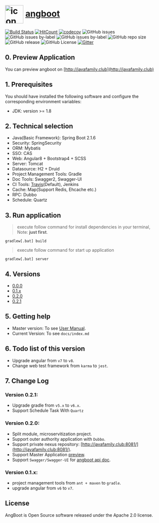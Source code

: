 # <a href="https://dreamli1314.github.io/angboot/"><img width="60px" align="center" src="https://s1.ax1x.com/2020/04/18/JnNVS0.png" alt="icon"/></a> [angboot](https://dreamli1314.github.io/angboot/)
[![Build Status](https://travis-ci.org/DreamLi1314/angboot.svg)](https://travis-ci.org/DreamLi1314/angboot)
[![HitCount](http://hits.dwyl.com/DreamLi1314/angboot.svg)](http://hits.dwyl.com/DreamLi1314/angboot)
[![codecov](https://codecov.io/gh/DreamLi1314/angboot/branch/master/graph/badge.svg)](https://codecov.io/gh/DreamLi1314/angboot)
![GitHub issues](https://img.shields.io/github/issues/DreamLi1314/angboot)
![GitHub issues by-label](https://img.shields.io/github/issues/DreamLi1314/angboot/feature?color=%2300FF00&label=Feature)
![GitHub issues by-label](https://img.shields.io/github/issues/DreamLi1314/angboot/bug?color=%23FF0000&label=Bug)
![GitHub repo size](https://img.shields.io/github/repo-size/DreamLi1314/angboot)
![GitHub release](https://img.shields.io/github/release-pre/dreamli1314/angboot)
![GitHub License](https://img.shields.io/github/license/dreamli1314/angboot)
[![Gitter](https://badges.gitter.im/Angboot/Angboot.svg)](https://gitter.im/Angboot/Angboot?utm_source=badge&utm_medium=badge&utm_campaign=pr-badge)

## 0. Preview Application
You can preview angboot on [http://javafamily.club](http://javafamily.club)

## 1. Prerequisites
You should have installed the following software and configure the corresponding environment variables:

* JDK: version >= 1.8

## 2. Technical selection
* Java(Basic Framework): Spring Boot 2.1.6
* Security: SpringSecurity
* ORM: Mybatis
* SSO: CAS
* Web: Angular8 + Bootstrap4 + SCSS
* Server: Tomcat
* Datasource: H2 + Druid
* Project Management Tools: Gradle
* Doc Tools: Swagger2, Swagger-UI
* CI Tools: [Travis](https://travis-ci.org/DreamLi1314/angboot)(Default), Jenkins
* Cache: Map(Support Redis, Ehcache etc.)
* RPC: Dubbo
* Schedule: Quartz

## 3. Run application
> execute follow command for install dependencies in your terminal, Note: **just first**.
```
gradlew[.bat] build
```
> execute follow command for start up application
```
gradlew[.bat] server
```

## 4. Versions
* [0.0.0](https://github.com/DreamLi1314/angboot/tree/0.0.0)
* [0.1.x](https://github.com/DreamLi1314/angboot/tree/0.1.x)
* [0.2.0](https://github.com/DreamLi1314/angboot/tree/0.2.0)
* [0.2.1](https://github.com/DreamLi1314/angboot/tree/0.2.1)

## 5. Getting help
* Master version: To see [User Manual](https://dreamli1314.github.io/angboot/).
* Current Version: To see `docs/index.md`

## 6. Todo list of this version
* Upgrade angular from `v7` to `v8`.
* Change web test framework from `karma` to `jest`.

## 7. Change Log
### Version 0.2.1:
* Upgrade gradle from `v5.x` to `v6.x`.
* Support Schedule Task With `Quartz`

### Version 0.2.0:
* Split module, microservitization project.
* Support outer authority application with `Dubbo`.
* Support private nexus repository: [http://javafamily.club:8081/](http://javafamily.club:8081/).
* Support Master Application [preview](http://javafamily.club/).
* Support `Swagger/Swagger-UI` for [angboot api doc](http://javafamily.club/swagger-ui.html).

### Version 0.1.x:
* project management tools from `ant + maven` to `gradle`.
* upgrade angular from `v6` to `v7`.

## License
AngBoot is Open Source software released under the Apache 2.0 license.
